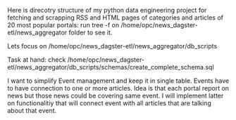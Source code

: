 Here is direcotry structure of my python data engineering project for fetching and scrapping RSS and HTML pages of categories and articles of 20 most popular portals:
run tree -f on /home/opc/news_dagster-etl/news_aggregator
 folder to see it.

Lets focus on 
/home/opc/news_dagster-etl/news_aggregator/db_scripts

Task at hand:
check
/home/opc/news_dagster-etl/news_aggregator/db_scripts/schemas/create_complete_schema.sql

I want to simplify Event management and keep it in single table. 
Events have to have connection to one or more articles. 
Idea is that each portal report on news but those news could be covering same event. 
I will implement latter on functionalitiy that will connect event with all articles that are talking about that event.

